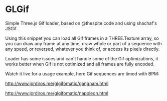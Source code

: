 GLGif
=====

Simple Three.js Gif loader, based on @thespite code and using shachaf's JSGif.

Using this snippet you can load all Gif frames in a THREE.Texture array, so you can draw any frame at any time, draw whole or part of a sequence with any speed, or reversed, whatever you think of, or access its pixels directly.

Loader has some issues and can't handle some of the Gif optimizations, it works better when Gif is not optimized and all frames are fully encoded.

Watch it live for a usage example, here Gif sequences are timed with BPM:

http://www.jordiros.me/glgifomatic/gangnam.html

http://www.jordiros.me/glgifomatic/napoleon.html